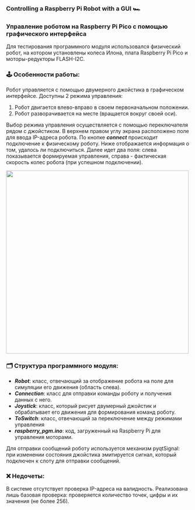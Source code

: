 ### Controlling a Raspberry Pi Robot with a GUI 🏎
### Управление роботом на Raspberry Pi Pico с помощью графического интерфейса

Для тестирования программного модуля использовался физический робот, на котором установлены колеса Илона, плата Raspberry Pi Pico и моторы-редукторы FLASH-I2C.

### 🕹 Особенности работы:
Робот управляется с помощью двумерного джойстика в графическом интерфейсе. Доступны 2 режима управления:  
1. Робот двигается влево-вправо в своем первоначальном положении.
2. Робот разворачивается на месте (вращается вокруг своей оси). <br>

Выбор режима управления осуществляется с помощью переключателя рядом с джойстиком. В верхнем правом углу экрана расположено поле для ввода IP-адреса робота. По кнопке ***connect*** происходит подключение к физическому роботу. Ниже отображается информация о том, удалось ли подключиться. Далее идет два поля: слева показывается формируемая управления, справа - фактическая скорость колес робота (при успешном подключении).

<img src="https://github.com/Olivka36/raspberryRobot_control/blob/main/robot.png" width="500"/>
 
### 🗂 Структура программного модуля:
* ***Robot***: класс, отвечающий за отображение робота на поле для симуляции его движения (область слева).
* ***Connection***: класс для отправки команды роботу и получения данных с него.
* ***Joystick***: класс, который рисует двумерный джойстик и обрабатывает его движения для формирования команд роботу.
* ***ToSwitch***: класс, отвечающий за переключение между режимами управления
* ***raspberry_pgm.ino***: код, загруженный на Raspberry Pi для управления моторами.  

Для отправки сообщений роботу используется механизм pyqtSignal: при изменении состояния джойстика эмитируется сигнал, который подключен к слоту для отправки сообщений.  

### ❌ Недочеты:
В системе отсутствует проверка IP-адреса на валидность. Реализована лишь базовая проверка: проверяется количество точек, цифры и их значения (не более 256).
